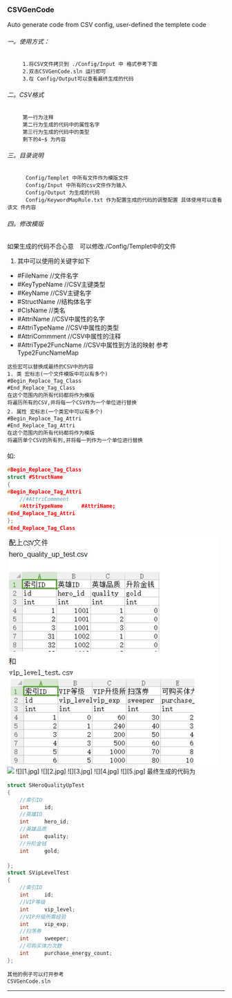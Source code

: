 ### CSVGenCode
Auto generate code from CSV config, user-defined the templete code
###### 一。使用方式：
```
　　　1.将CSV文件拷贝到 ./Config/Input 中 格式参考下面
　　　2.双击CSVGenCode.sln 运行即可
　　　3.在 Config/Output可以查看最终生成的代码
```
###### 二。CSV格式
```
　　　第一行为注释
　　　第二行为生成的代码中的属性名字
　　　第三行为生成的代码中的类型
　　　剩下的4~$ 为内容
```
###### 三。目录说明
```
　　　 Config/Templet 中所有文件作为模版文件
　　　 Config/Input 中所有的csv文件作为输入
　　　 Config/Output 为生成的代码
　　　 Config/KeywordMapRule.txt 作为配置生成的代码的调整配置 具体使用可以查看该文 件内容
```
###### 四。修改模版
如果生成的代码不合心意　可以修改./Config/Templet中的文件
1. 其中可以使用的关键字如下
* #FileName         	//文件名字            
* #KeyTypeName      	//CSV主键类型           
* #KeyName          	//CSV主键名字
* #StructName       	//结构体名字
* #ClsName          	//类名
* #AttriName        	//CSV中属性的名字         
* #AttriTypeName            //CSV中属性的类型
* #AttriCommment            //CSV中属性的注释   
* #AttriType2FuncName       //CSV中属性到方法的映射 参考Type2FuncNameMap
```
这些宏可以替换成最终的CSV中的内容
1. 类 宏标志(一个文件模版中可以有多个)
#Begin_Replace_Tag_Class
#End_Replace_Tag_Class
在这个范围内的所有代码都将作为模版
将遍历所有的CSV,并将每一个CSV作为一个单位进行替换
2. 属性 宏标志(一个类宏中可以有多个)
#Begin_Replace_Tag_Attri
#End_Replace_Tag_Attri
在这个范围内的所有代码都将作为模版
将遍历单个CSV的所有列,并将每一列作为一个单位进行替换
```
如:
```cpp
#Begin_Replace_Tag_Class
struct #StructName
{
#Begin_Replace_Tag_Attri
	//#AttriCommment
	#AttriTypeName		#AttriName;
#End_Replace_Tag_Attri
};
#End_Replace_Tag_Class
```
![csv 图片](./Screenshots/5.jpg)
![][foryou]
![][1.jpg]
![][2.jpg]
![][3.jpg]
![][4.jpg]
![][5.jpg]
最终生成的代码为
```cpp
struct SHeroQualityUpTest
{
	//索引ID
	int		id;
	//英雄ID
	int		hero_id;
	//英雄品质
	int		quality;
	//升阶金钱
	int		gold;

};
struct SVipLevelTest
{
	//索引ID
	int		id;
	//VIP等级
	int		vip_level;
	//VIP升级所需经验
	int		vip_exp;
	//扫荡券
	int		sweeper;
	//可购买体力次数
	int		purchase_energy_count;
};
```
```
其他的例子可以打开参考
CSVGenCode.sln
```

--------------------------------
[foryou]:https://github.com/guodongxiaren/ImageCache/tree/master/Logo/foryou.gif
[1.png]:https://github.com/JiepengTan/CSVGenCode/blob/master/Screenshots/1.png
[2.png]:https://github.com/JiepengTan/CSVGenCode/blob/master/Screenshots/2.png
[3.png]:https://github.com/JiepengTan/CSVGenCode/blob/master/Screenshots/3.png
[4.png]:https://github.com/JiepengTan/CSVGenCode/blob/master/Screenshots/4.png
[5.png]:https://github.com/JiepengTan/CSVGenCode/blob/master/Screenshots/5.png
 
